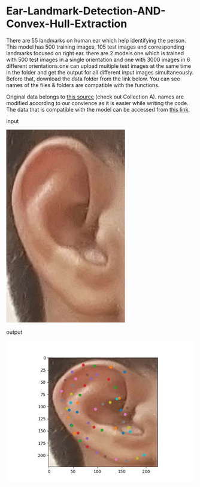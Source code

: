 # Ear-Landmark-Detection-AND-Convex-Hull-Extraction
There are 55 landmarks on human ear which help identifying the person. This model has 500 training images, 105 test images and corresponding landmarks focused on right ear. there are 2 models one which is trained with 500 test images in a single orientation and one with 3000 images in 6 different orientations.one can upload multiple test images at the same time in the folder and get the output for all different input images simultaneously. Before that, download the data folder from the link below. You can see names of the files & folders are compatible with the functions.

Original data belongs to [this source](https://ibug.doc.ic.ac.uk/resources/ibug-ears/) (check out Collection A). names are modified according to our convience as it is easier while writing the code. The data that is compatible with the model can be accessed from [this link](https://www.dropbox.com/sh/c8hizptl60lfogh/AADQN-kkuzkiP3ZcREQRxERsa?dl=0).

input 

![input](https://github.com/harshavardhan183/Ear-Landmark-Detection-AND-Convex-Hull-Extraction/blob/main/ear-landmark-detection/images/imge_1.jpg)

output

![output](https://github.com/harshavardhan183/Ear-Landmark-Detection-AND-Convex-Hull-Extraction/blob/main/ear-landmark-detection/images/result_1.jpg)

